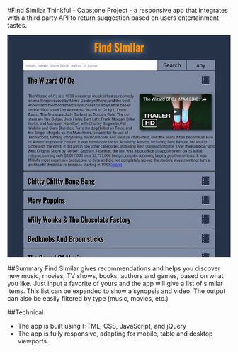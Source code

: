 #Find Similar
Thinkful - Capstone Project -  a responsive app that integrates with a third party API to return suggestion based on users entertainment tastes.

![Screenshots](find-similar-screenshot.png)

##Summary
Find Similar gives recommendations and helps you discover new music, movies, TV shows, books, authors and games, based on what you like. Just input a favorite of yours and the app will give a list of similar items. This list can be expanded to show a synopsis and video.  The output can also be easily filtered by type (music, movies, etc.)

##Technical
* The app is built using HTML, CSS, JavaScript, and jQuery
* The app is fully responsive, adapting for mobile, table and desktop viewports.
